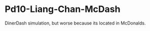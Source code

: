 Pd10-Liang-Chan-McDash
======================

DinerDash simulation, but worse because its located in McDonalds.
